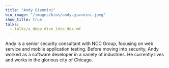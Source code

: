 ```yaml
---
title: "Andy Giannini"
bio_image: "/images/bios/andy.giannini.jpeg"
show_title: true
talks:
  - talks/a_deep_dive_into_dex.md
---
```

Andy is a senior security consultant with NCC Group, focusing on web service and mobile application testing. Before moving into security, Andy worked as a software developer in a variety of industries. He currently lives and works in the glorious city of Chicago.
